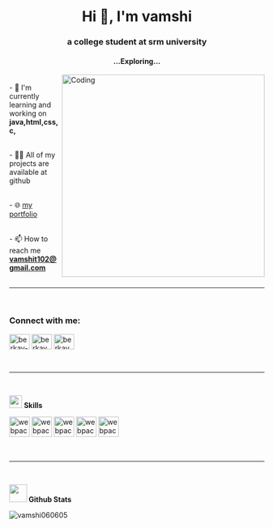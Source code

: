 <h1 align="center">Hi 👋, I'm vamshi</h1>
<h3 align="center">a college student at srm university </h3>
<h4 align="center">...Exploring...</h4>
<img align="right" alt="Coding" width="400" src="https://i.pinimg.com/originals/e8/f4/53/e8f453469a3ec97ecd354df465d73913.gif">

<br>- 🌱 I'm currently learning and working on **java,html,css,c,**</br>

<br>- 👨‍💻 All of my projects are available at github</br>

<br>- 🌐 <a href="https://vamshi060605.github.io">my portfolio </a></br>

<br>- 📫 How to reach me **vamshit102@gmail.com**</br>
<br>

-----

<br>
<h3 align="left">Connect with me:</h3>
<p align="left">
<a href="https://www.linkedin.com/in/vamshi-t-10097b232" target="blank"><img align="center" src="https://raw.githubusercontent.com/rahuldkjain/github-profile-readme-generator/master/src/images/icons/Social/linked-in-alt.svg" alt="berkay-kanca-33659693" height="30" width="40" /></a>
<a href="https://instagram.com" target="blank"><img align="center" src="https://raw.githubusercontent.com/rahuldkjain/github-profile-readme-generator/master/src/images/icons/Social/instagram.svg" alt="berkaykanca" height="30" width="40" /></a>
<a href="https://www.hackerrank.com/vt2039" target="blank"><img align="center" src="https://raw.githubusercontent.com/rahuldkjain/github-profile-readme-generator/master/src/images/icons/Social/hackerrank.svg" alt="berkaykanca" height="30" width="40" /></a>
</p>
<br>

-----

<br>

<img src="https://media2.giphy.com/media/QssGEmpkyEOhBCb7e1/giphy.gif?cid=ecf05e47a0n3gi1bfqntqmob8g9aid1oyj2wr3ds3mg700bl&rid=giphy.gif" width ="25"> <b>Skills</b>
<p align="left"> 
        <img src="https://cdn.icon-icons.com/icons2/2415/PNG/512/c_original_logo_icon_146611.png" alt="webpack" width="40" height="40"/>
        <img src="https://cdn.icon-icons.com/icons2/2415/PNG/512/java_original_wordmark_logo_icon_146459.png" alt="webpack" width="40" height="40"/>
        <img src="https://cdn4.iconfinder.com/data/icons/social-media-logos-6/512/121-css3-512.png" alt="webpack" width="40" height="40"/>
        <img src="https://cdn-icons-png.flaticon.com/512/1532/1532556.png" alt="webpack" width="40" height="40"/>
        <img src="https://cdn.icon-icons.com/icons2/2107/PNG/512/file_type_git_icon_130581.png" alt="webpack" width="40" height="40"/>

</p>
<br>

-----

<br>
<p><img src="https://media.giphy.com/media/iY8CRBdQXODJSCERIr/giphy.gif" width="35"><b> Github Stats </b>
<br>
<p><img align="left" src="https://github-readme-stats.vercel.app/api/top-langs?username=vamshi060605&show_icons=true&locale=en&layout=compact" alt="vamshi060605" /></p>



